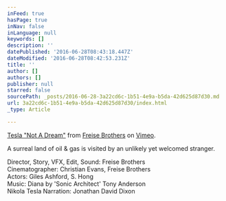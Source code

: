```yaml
---
inFeed: true
hasPage: true
inNav: false
inLanguage: null
keywords: []
description: ''
datePublished: '2016-06-28T08:43:18.447Z'
dateModified: '2016-06-28T08:42:53.231Z'
title: ''
author: []
authors: []
publisher: null
starred: false
sourcePath: _posts/2016-06-28-3a22cd6c-1b51-4e9a-b5da-42d625d87d30.md
url: 3a22cd6c-1b51-4e9a-b5da-42d625d87d30/index.html
_type: Article

---
```

[Tesla "Not A Dream"][0] from [Freise Brothers][1] on [Vimeo][2].

A surreal land of oil & gas is visited by an unlikely yet welcomed stranger.  
  
Director, Story, VFX, Edit, Sound: Freise Brothers  
Cinematographer: Christian Evans, Freise Brothers  
Actors: Giles Ashford, S. Hong  
Music: Diana by 'Sonic Architect' Tony Anderson  
Nikola Tesla Narration: Jonathan David Dixon

[0]: https://vimeo.com/152927644
[1]: https://vimeo.com/freisebrothers
[2]: https://vimeo.com